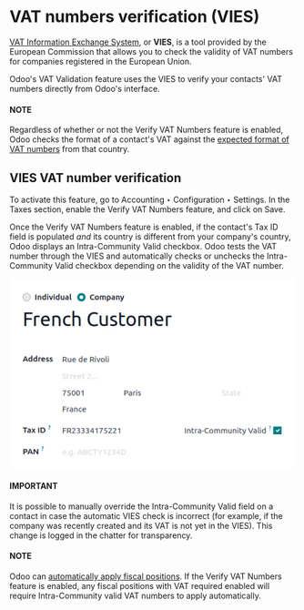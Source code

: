 # VAT numbers verification (VIES)

[VAT Information Exchange System](https://ec.europa.eu/taxation_customs/vies/#/vat-validation), or
**VIES**, is a tool provided by the European Commission that allows you to check the validity of VAT
numbers for companies registered in the European Union.

Odoo's VAT Validation feature uses the VIES to verify your contacts' VAT numbers directly from
Odoo's interface.

#### NOTE
Regardless of whether or not the Verify VAT Numbers feature is enabled, Odoo checks the format of
a contact's VAT against the [expected format of VAT numbers](https://en.wikipedia.org/wiki/VAT_identification_number) from that country.

## VIES VAT number verification

To activate this feature, go to Accounting ‣ Configuration ‣ Settings. In the
Taxes section, enable the Verify VAT Numbers feature, and click on
Save.

Once the Verify VAT Numbers feature is enabled, if the contact's Tax ID
field is populated *and* its country is different from your company's country, Odoo displays an
Intra-Community Valid checkbox. Odoo tests the VAT number through the VIES and
automatically checks or unchecks the Intra-Community Valid checkbox depending on the
validity of the VAT number.

![Intra-community valid checkbox on the contact record](../../../../.gitbook/assets/intra-community-valid.png)

#### IMPORTANT
It is possible to manually override the Intra-Community Valid field on a contact in
case the automatic VIES check is incorrect (for example, if the company was recently created and
its VAT is not yet in the VIES). This change is logged in the chatter for transparency.

#### NOTE
Odoo can [automatically apply fiscal positions](fiscal_positions.md#fiscal-positions-automatic). If the Verify VAT
Numbers feature is enabled, any fiscal positions with VAT required enabled will require
Intra-Community valid VAT numbers to apply automatically.
